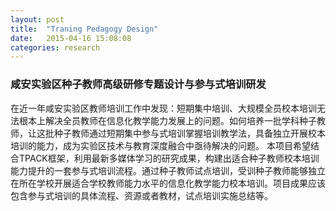```yaml
---
layout: post
title:  "Traning Pedagogy Design"
date:   2015-04-16 15:08:08
categories: research
---
```

### 咸安实验区种子教师高级研修专题设计与参与式培训研发 ###

在近一年咸安实验区教师培训工作中发现：短期集中培训、大规模全员校本培训无法根本上解决全员教师在信息化教学能力发展上的问题。如何培养一批学科种子教师，让这批种子教师通过短期集中参与式培训掌握培训教学法，具备独立开展校本培训的能力，成为实验区技术与教育深度融合中亟待解决的问题。
本项目希望结合TPACK框架，利用最新多媒体学习的研究成果，构建出适合种子教师校本培训能力提升的一套参与式培训流程。通过种子教师试点培训，受训种子教师能够独立在所在学校开展适合学校教师能力水平的信息化教学能力校本培训。项目成果应该包含参与式培训的具体流程、资源或者教材，试点培训实施总结等。